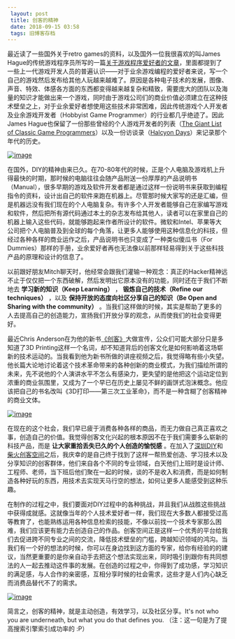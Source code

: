 ```yaml
---
 layout: post
 title: 创客的精神
 date: 2018-09-15 03:58
 tags: 旧博客存档
---
```

最近读了一些国外关于retro games的资料，以及国外一位我很喜欢的叫James
Hague的传统游戏程序员所写的一篇[关于游戏程序爱好者的文章](http://www.loonygames.com/content/1.19/feat/)，里面都提到了一些上一代游戏开发人员的普遍认识——对于业余游戏编程的爱好者来说，写一个自己的游戏然后发布给其他人玩越来越难了。原因是各种电子技术的发展，图像、声音、特效、体感各方面的东西都变得越来越复杂和精致，需要庞大的团队以及海量的知识才能做出来一个游戏，同时由于游戏公司们的商业价值必须建立在这种技术壁垒之上，对于业余爱好者想使用这些技术非常困难，因此传统游戏个人开发者及业余游戏开发者（Hobbyist
Game Programmer）的行业都几乎绝迹了。因此James Hague也保留了一份那些曾经的个人游戏开发者的列表（[The Giant List
of Classic Game Programmers](http://dadgum.com/giantlist/)）以及一份访谈录（[Halcyon
Days](http://www.dadgum.com/halcyon/index.html)）来记录那个年代的历史。

[![image](http://imglf6.nosdn0.126.net/img/d3RhVFdGTXZTU3FWYjUvU0NEZTFhamNzeXFTUndTOWQwOTBHMUVKdEloRVFBNExONzFVOVVnPT0.jpg)](http://img1.ph.126.net/n_DEtJ9xot0NRhCF_UtNew==/6597596432726413551.jpg)

在国外，DIY的精神由来已久。在70-80年代的时候，正是个人电脑及游戏机上升得最快的时期，那时候的电脑往往会随产品附送一份厚厚的产品说明书（Manual），很多早期的游戏及软件开发者都是通过这样一份说明书来获取到编程指令的资料，设计出自己的软件来跑在机器上。尽管那时候大家写的还是汇编，但是机器远没有我们现在的个人电脑复杂。有许多个人开发者能够自己在家编写游戏和软件，然后把所有源代码通过本土的杂志发布给其他人，读者可以在家里自己的机器上输入这些代码，就能够跑起来作者所设计的软件。微软和Intel、苹果等大公司把个人电脑普及到全球的每个角落，让更多人能够使用这种信息化的科技，但经过各种各样的商业运作之后，产品说明书也只变成了一种类似傻瓜书（For
Dummies）那样的手册，业余爱好者再也无法像以前那样轻易得到关于这些科技产品的原理和设计的信息了。

以前跟好朋友Mitch聊天时，他经常会跟我们灌输一种观念：真正的Hacker精神远不止于仅仅把一个东西破解，然后发明出它原本没有的功能，同时还在于我们不断地去
**学习新的知识（Keep Learning）** ， **锻炼自己的技术（Refine our techniques）** ，以及
**保持开放的态度向社区分享自己的知识（Be Open and Sharing with the community）**
。当我们这样做的时候，其实是帮助了更多的人去提高自己的创造能力，宣扬我们开放分享的观念，从而使我们的社会变得更好。

最近Chris
Anderson在为他的新书[《创客》](http://book.douban.com/subject/20365163/)大做宣传，公众们可能大部分只是多知道了3D
Printing这样一个名词，却不知道背后的创客文化是如何影响着这场崭新的技术运动的。当我看到他为新书所做的讲座视频之后，我觉得略有些小失望。他长篇大论地讨论着这个技术革命带来的各种创新的商业模式，为我们描绘所谓的未来，先不说他的个人演讲水平不怎么有感染力，更失望的是他把这个运动定位到浓重的商业氛围里，又成为了一个早已在历史上屡见不鲜的画饼式泡沫概念。他应该把自己的书名改叫《3D打印——第三次工业革命》，而不是一种含糊了创客精神的商业文体。

[![image](http://imglf6.nosdn0.126.net/img/d3RhVFdGTXZTU3FWYjUvU0NEZTFhcWcweFRpQzN1c2o5VHNFSUVJSXBZK2VXWVZvUkJNYXFRPT0.jpg)](http://img7.ph.126.net/gA9gKQ6c5JUIQORGR6AhFg==/6597908694028707777.jpg)

在现在的这个社会，我们早已疲于消费各种各样的商品，而无力做自己真正喜欢之事，创造自己的价值。我觉得创客文化兴起的根本原因不在于我们需要多么崭新的科技产品，而是
**让大家重拾丢失已久的个人创造的愉悦感**
。在加入了[深圳DIY](http://www.szdiy.org)和[柴火创客空间](http://www.chaihuo.org)之后，我庆幸的是自己终于找到了这样一帮热爱创造、学习技术以及分享知识的创客群体，他们来自各个不同的专业领域，白天他们上班时是设计师、工程师、老师，当下班后他们聚在一起的时候，谈的不是收入和消费，而是如何制造各种好玩的东西，用技术去实现天马行空的想法，如何让更多人能感受到这种乐趣。

在制作的过程之中，我们要面对DIY过程中的各种挑战，并且我们从战胜这些挑战中获得成就感。这就像当年的个人技术爱好者一样，我们现在大多数人都接受过高等教育了，也能熟练运用各种信息检索的技能，不像以前找一个技术专家那么困难，我们应该更有能力去创造自己的作品。创客空间正是这样一个优秀的平台给我们去促进跨不同专业之间的交流，降低技术壁垒的门槛，跨越知识领域的鸿沟。当我们有一个好的想法的时候，你可以在身边找到这方面的专家，给你有经验的的建议，当然更重要的是你亲自动手去把这个想法实现出来，同时吸引到跟你有共同想法的人一起去推动这件事的发展。在创造的过程之中，你得到了成功感，学习知识的满足感，与人合作的亲密感，互相分享时候的社会需求，这些才是人们内心缺乏而消费品替代不了的需求。

[![image](http://imglf5.nosdn0.126.net/img/d3RhVFdGTXZTU3FWYjUvU0NEZTFhcENHK3BmUUVmc0EzK250STcrWm9HZ0FVaWhzbFVBRU5RPT0.jpg)](http://img7.ph.126.net/EgCFfAzciQN2MVqpdRfMIQ==/2733966448808412037.jpg)

简言之，创客的精神，就是主动创造，有效学习，以及社区分享。It's not who you are underneath, but what you do
that defines you. （注：这一句是为了提高搜索引擎索引成功率的 :P）

